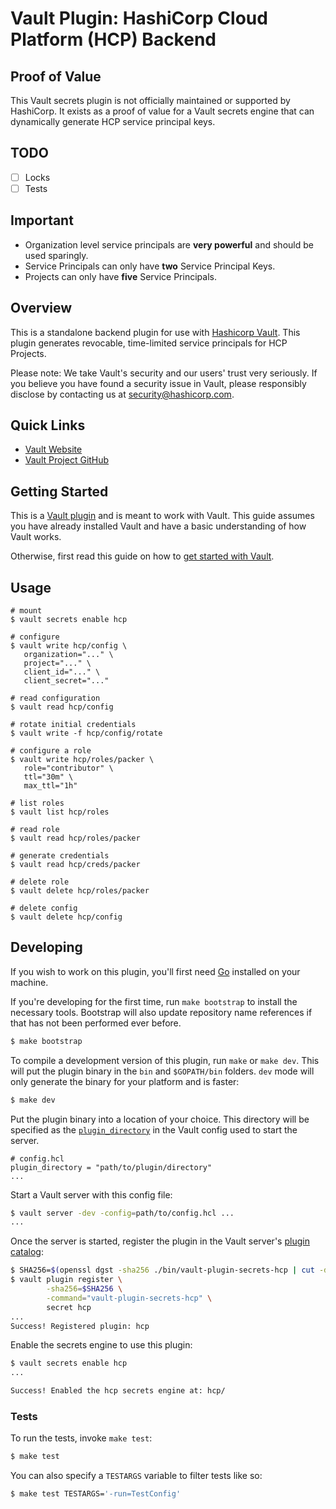 # Vault Plugin: HashiCorp Cloud Platform (HCP) Backend

## Proof of Value
This Vault secrets plugin is not officially maintained or supported by HashiCorp. It exists as a proof of value for a Vault secrets engine
that can dynamically generate HCP service principal keys.

## TODO
- [ ] Locks
- [ ] Tests

## Important
- Organization level service principals are **very powerful** and should be used sparingly.
- Service Principals can only have **two** Service Principal Keys.
- Projects can only have **five** Service Principals.

## Overview
This is a standalone backend plugin for use with [Hashicorp
Vault](https://www.github.com/hashicorp/vault). This plugin generates revocable, time-limited service principals for HCP Projects.

Please note: We take Vault's security and our users' trust very seriously. If
you believe you have found a security issue in Vault, please responsibly
disclose by contacting us at [security@hashicorp.com](mailto:security@hashicorp.com).

## Quick Links

- [Vault Website](https://developer.hashicorp.com/vault)
- [Vault Project GitHub](https://www.github.com/hashicorp/vault)

[//]: <> (Include any other quick links relevant to your plugin)

## Getting Started

This is a [Vault plugin](https://developer.hashicorp.com/vault/docs/plugins)
and is meant to work with Vault. This guide assumes you have already installed
Vault and have a basic understanding of how Vault works.

Otherwise, first read this guide on how to [get started with
Vault](https://developer.hashicorp.com/vault/tutorials/getting-started/getting-started-install).


## Usage

```shell
# mount
$ vault secrets enable hcp

# configure
$ vault write hcp/config \
   organization="..." \
   project="..." \
   client_id="..." \
   client_secret="..."

# read configuration
$ vault read hcp/config

# rotate initial credentials
$ vault write -f hcp/config/rotate

# configure a role
$ vault write hcp/roles/packer \
   role="contributor" \
   ttl="30m" \
   max_ttl="1h"

# list roles
$ vault list hcp/roles

# read role
$ vault read hcp/roles/packer

# generate credentials
$ vault read hcp/creds/packer

# delete role
$ vault delete hcp/roles/packer

# delete config
$ vault delete hcp/config
```

## Developing

If you wish to work on this plugin, you'll first need
[Go](https://www.golang.org) installed on your machine.

If you're developing for the first time, run `make bootstrap` to install the
necessary tools. Bootstrap will also update repository name references if that
has not been performed ever before.

```sh
$ make bootstrap
```

To compile a development version of this plugin, run `make` or `make dev`.
This will put the plugin binary in the `bin` and `$GOPATH/bin` folders. `dev`
mode will only generate the binary for your platform and is faster:

```sh
$ make dev
```

Put the plugin binary into a location of your choice. This directory
will be specified as the [`plugin_directory`](https://developer.hashicorp.com/vault/docs/configuration#plugin_directory)
in the Vault config used to start the server.

```hcl
# config.hcl
plugin_directory = "path/to/plugin/directory"
...
```

Start a Vault server with this config file:

```sh
$ vault server -dev -config=path/to/config.hcl ...
...
```

Once the server is started, register the plugin in the Vault server's [plugin catalog](https://developer.hashicorp.com/vault/docs/plugins/plugin-architecture#plugin-catalog):

```sh
$ SHA256=$(openssl dgst -sha256 ./bin/vault-plugin-secrets-hcp | cut -d ' ' -f2)
$ vault plugin register \
        -sha256=$SHA256 \
        -command="vault-plugin-secrets-hcp" \
        secret hcp
...
Success! Registered plugin: hcp
```

Enable the secrets engine to use this plugin:

```sh
$ vault secrets enable hcp
...

Success! Enabled the hcp secrets engine at: hcp/
```

### Tests

To run the tests, invoke `make test`:

```sh
$ make test
```

You can also specify a `TESTARGS` variable to filter tests like so:

```sh
$ make test TESTARGS='-run=TestConfig'
```
